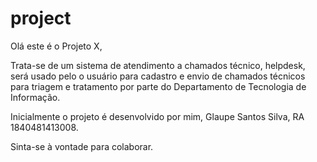 # project

Olá este é o Projeto X,

Trata-se de um sistema de atendimento a chamados técnico, helpdesk, será usado pelo o usuário para cadastro e envio de chamados técnicos para triagem e tratamento por parte do Departamento de Tecnologia de Informação.

Inicialmente o projeto é desenvolvido por mim, Glaupe Santos Silva, RA 1840481413008.

Sinta-se à vontade para colaborar.
